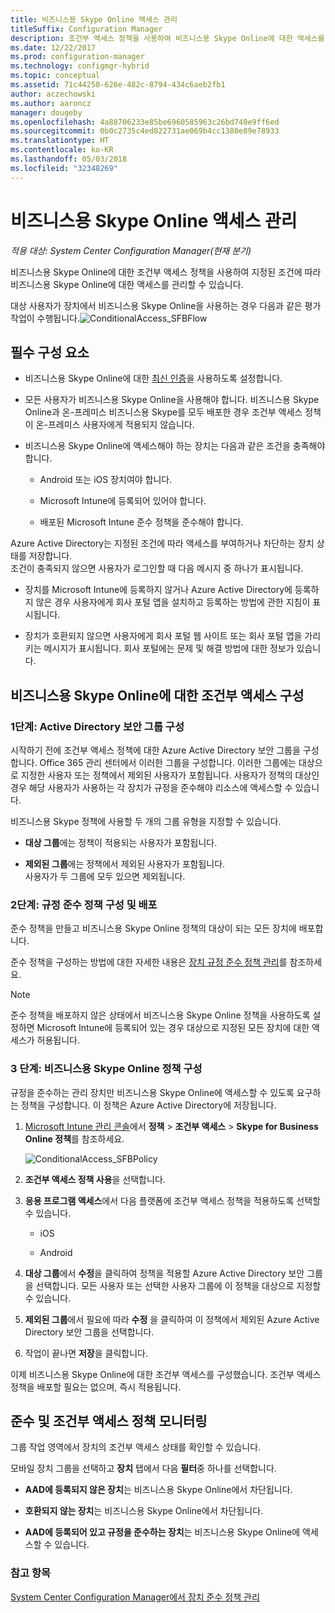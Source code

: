 ```yaml
---
title: 비즈니스용 Skype Online 액세스 관리
titleSuffix: Configuration Manager
description: 조건부 액세스 정책을 사용하여 비즈니스용 Skype Online에 대한 액세스를 관리하는 방법을 알아봅니다.
ms.date: 12/22/2017
ms.prod: configuration-manager
ms.technology: configmgr-hybrid
ms.topic: conceptual
ms.assetid: 71c44250-626e-482c-8794-434c6aeb2fb1
author: aczechowski
ms.author: aaroncz
manager: dougeby
ms.openlocfilehash: 4a88706233e85be6960585963c26bd740e9ff6ed
ms.sourcegitcommit: 0b0c2735c4ed822731ae069b4cc1380e89e78933
ms.translationtype: HT
ms.contentlocale: ko-KR
ms.lasthandoff: 05/03/2018
ms.locfileid: "32348269"
---
```

# <a name="manage-skype-for-business-online-access"></a>비즈니스용 Skype Online 액세스 관리

*적용 대상: System Center Configuration Manager(현재 분기)*


비즈니스용 Skype Online에 대한 조건부 액세스 정책을 사용하여 지정된 조건에 따라 비즈니스용 Skype Online에 대한 액세스를 관리할 수 있습니다.  


 대상 사용자가 장치에서 비즈니스용 Skype Online을 사용하는 경우 다음과 같은 평가 작업이 수행됩니다.![ConditionalAccess&#95;SFBFlow](media/ConditionalAccess_SFBFlow.png)  

## <a name="prerequisites"></a>필수 구성 요소  

-   비즈니스용 Skype Online에 대한 [최신 인증](https://aka.ms/SkypeModernAuth)을 사용하도록 설정합니다.   

-   모든 사용자가 비즈니스용 Skype Online을 사용해야 합니다. 비즈니스용 Skype Online과 온-프레미스 비즈니스용 Skype를 모두 배포한 경우 조건부 액세스 정책이 온-프레미스 사용자에게 적용되지 않습니다.  

-   비즈니스용 Skype Online에 액세스해야 하는 장치는 다음과 같은 조건을 충족해야 합니다.  

    -   Android 또는 iOS 장치여야 합니다.

    -   Microsoft Intune에 등록되어 있어야 합니다.

    -   배포된 Microsoft Intune 준수 정책을 준수해야 합니다.

 Azure Active Directory는 지정된 조건에 따라 액세스를 부여하거나 차단하는 장치 상태를 저장합니다.  
조건이 충족되지 않으면 사용자가 로그인할 때 다음 메시지 중 하나가 표시됩니다.  

-   장치를 Microsoft Intune에 등록하지 않거나 Azure Active Directory에 등록하지 않은 경우 사용자에게 회사 포털 앱을 설치하고 등록하는 방법에 관한 지침이 표시됩니다.  

-   장치가 호환되지 않으면 사용자에게 회사 포털 웹 사이트 또는 회사 포털 앱을 가리키는 메시지가 표시됩니다. 회사 포털에는 문제 및 해결 방법에 대한 정보가 있습니다.  

## <a name="configure-conditional-access-for-skype-for-business-online"></a>비즈니스용 Skype Online에 대한 조건부 액세스 구성  

### <a name="step-1-configure-active-directory-security-groups"></a>1단계: Active Directory 보안 그룹 구성  
 시작하기 전에 조건부 액세스 정책에 대한 Azure Active Directory 보안 그룹을 구성합니다. Office 365 관리 센터에서 이러한 그룹을 구성합니다. 이러한 그룹에는 대상으로 지정한 사용자 또는 정책에서 제외된 사용자가 포함됩니다. 사용자가 정책의 대상인 경우 해당 사용자가 사용하는 각 장치가 규정을 준수해야 리소스에 액세스할 수 있습니다.  

 비즈니스용 Skype 정책에 사용할 두 개의 그룹 유형을 지정할 수 있습니다.  

-   **대상 그룹**에는 정책이 적용되는 사용자가 포함됩니다.  

-   **제외된 그룹**에는 정책에서 제외된 사용자가 포함됩니다.  
    사용자가 두 그룹에 모두 있으면 제외됩니다.  

### <a name="step-2-configure-and-deploy-a-compliance-policy"></a>2단계: 규정 준수 정책 구성 및 배포  
 준수 정책을 만들고 비즈니스용 Skype Online 정책의 대상이 되는 모든 장치에 배포합니다.  

 준수 정책을 구성하는 방법에 대한 자세한 내용은 [장치 규정 준수 정책 관리](../../protect/deploy-use/device-compliance-policies.md)를 참조하세요.  

> [!NOTE]  
>  준수 정책을 배포하지 않은 상태에서 비즈니스용 Skype Online 정책을 사용하도록 설정하면 Microsoft Intune에 등록되어 있는 경우 대상으로 지정된 모든 장치에 대한 액세스가 허용됩니다.  


### <a name="step-3-configure-the-skype-for-business-online-policy"></a>3 단계: 비즈니스용 Skype Online 정책 구성  
 규정을 준수하는 관리 장치만 비즈니스용 Skype Online에 액세스할 수 있도록 요구하는 정책을 구성합니다. 이 정책은 Azure Active Directory에 저장됩니다.  

1.  [Microsoft Intune 관리 콘솔](https://manage.microsoft.com)에서 **정책** > **조건부 액세스** > **Skype for Business Online 정책**를 참조하세요.  

     ![ConditionalAccess&#95;SFBPolicy](media/ConditionalAccess_SFBPolicy.png)  

2.  **조건부 액세스 정책 사용**을 선택합니다.  

3.  **응용 프로그램 액세스**에서 다음 플랫폼에 조건부 액세스 정책을 적용하도록 선택할 수 있습니다.  

    -   iOS  

    -   Android  

4.  **대상 그룹**에서 **수정**을 클릭하여 정책을 적용할 Azure Active Directory 보안 그룹을 선택합니다. 모든 사용자 또는 선택한 사용자 그룹에 이 정책을 대상으로 지정할 수 있습니다.  

5.  **제외된 그룹**에서 필요에 따라 **수정** 을 클릭하여 이 정책에서 제외된 Azure Active Directory 보안 그룹을 선택합니다.  

6.  작업이 끝나면 **저장**을 클릭합니다.  

 이제 비즈니스용 Skype Online에 대한 조건부 액세스를 구성했습니다. 조건부 액세스 정책을 배포할 필요는 없으며, 즉시 적용됩니다.  

## <a name="monitor-the-compliance-and-conditional-access-policies"></a>준수 및 조건부 액세스 정책 모니터링  
 그룹 작업 영역에서 장치의 조건부 액세스 상태를 확인할 수 있습니다.  

 모바일 장치 그룹을 선택하고 **장치** 탭에서 다음 **필터**중 하나를 선택합니다.  

-   **AAD에 등록되지 않은 장치**는 비즈니스용 Skype Online에서 차단됩니다.

-   **호환되지 않는 장치**는 비즈니스용 Skype Online에서 차단됩니다.  

-   **AAD에 등록되어 있고 규정을 준수하는 장치**는 비즈니스용 Skype Online에 액세스할 수 있습니다.  

### <a name="see-also"></a>참고 항목  

 [System Center Configuration Manager에서 장치 준수 정책 관리](../../protect/deploy-use/device-compliance-policies.md)
